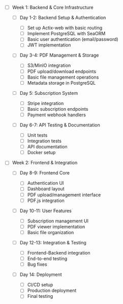 - [ ] Week 1: Backend & Core Infrastructure

  - [ ] Day 1-2: Backend Setup & Authentication
    - [ ] Set up Actix-web with basic routing
    - [ ] Implement PostgreSQL with SeaORM
    - [ ] Basic user authentication (email/password)
    - [ ] JWT implementation

  - [ ] Day 3-4: PDF Management & Storage

    - [ ] S3/MinIO integration
    - [ ] PDF upload/download endpoints
    - [ ] Basic file management operations
    - [ ] Metadata storage in PostgreSQL

  - [ ] Day 5: Subscription System

    - [ ] Stripe integration
    - [ ] Basic subscription endpoints
    - [ ] Payment webhook handlers

  - [ ] Day 6-7: API Testing & Documentation

    - [ ] Unit tests
    - [ ] Integration tests
    - [ ] API documentation
    - [ ] Docker setup

- [ ] Week 2: Frontend & Integration

  - [ ] Day 8-9: Frontend Core

    - [ ] Authentication UI
    - [ ] Dashboard layout
    - [ ] PDF upload/management interface
    - [ ] PDF.js integration

  - [ ] Day 10-11: User Features
    - [ ] Subscription management UI
    - [ ] PDF viewer implementation
    - [ ] Basic file organization

  - [ ] Day 12-13: Integration & Testing

    - [ ] Frontend-Backend integration
    - [ ] End-to-end testing
    - [ ] Bug fixes

  - [ ] Day 14: Deployment
    - [ ] CI/CD setup
    - [ ] Production deployment
    - [ ] Final testing
